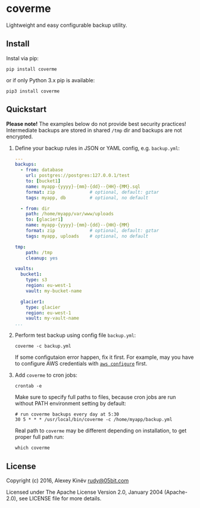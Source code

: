 coverme
=======

Lightweight and easy configurable backup utility.

Install
-------

Instal via pip:

```
pip install coverme
```

or if only Python 3.x pip is available: 

```
pip3 install coverme
```

Quickstart
----------

**Please note!** The examples below do not provide best security practices! Intermediate backups are stored in shared `/tmp` dir and backups are not encrypted.

1. Define your backup rules in JSON or YAML config, e.g. `backup.yml`:

    ```yaml
    ---
    backups:
      - from: database
        url: postgres://postgres:127.0.0.1/test
        to: [bucket1]
        name: myapp-{yyyy}-{mm}-{dd}--{HH}-{MM}.sql
        format: zip             # optional, default: gztar
        tags: myapp, db         # optional, no default

      - from: dir
        path: /home/myapp/var/www/uploads
        to: [glacier1]
        name: myapp-{yyyy}-{mm}-{dd}--{HH}-{MM}
        format: zip             # optional, default: gztar
        tags: myapp, uploads    # optional, no default

    tmp:
        path: /tmp
        cleanup: yes

    vaults:
      bucket1:
        type: s3
        region: eu-west-1
        vault: my-bucket-name  

      glacier1:
        type: glacier
        region: eu-west-1
        vault: my-vault-name
    ...
    ```

2. Perform test backup using config file `backup.yml`:

    ```
    coverme -c backup.yml
    ```

    If some configutaion error happen, fix it first. For example, may you have to configure AWS credentials with [`aws configure`](http://docs.aws.amazon.com/cli/latest/userguide/cli-chap-getting-started.html) first.

3. Add `coverme` to cron jobs:

    ```
    crontab -e
    ```

    Make sure to specify full paths to files, because cron jobs are run without PATH environment setting by default:

    ```
    # run coverme backups every day at 5:30
    30 5 * * * /usr/local/bin/coverme -c /home/myapp/backup.yml
    ```

    Real path to `coverme` may be different depending on installation, to get proper full path run:

    ```
    which coverme
    ```

License
-------

Copyright (c) 2016, Alexey Kinëv <rudy@05bit.com>

Licensed under The Apache License Version 2.0, January 2004 (Apache-2.0),
see LICENSE file for more details.
